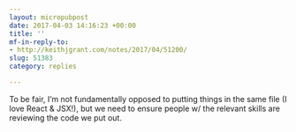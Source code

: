 ```yaml
---
layout: micropubpost
date: 2017-04-03 14:16:23 +00:00
title: ''
mf-in-reply-to:
- http://keithjgrant.com/notes/2017/04/51200/
slug: 51383
category: replies

---
```

To be fair, I’m not fundamentally opposed to putting things in the same file (I love React &amp; JSX!), but we need to ensure people w/ the relevant skills are reviewing the code we put out.
